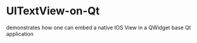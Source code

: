 # UITextView-on-Qt
demonstrates how one can embed a native IOS View in a QWidget base Qt application
